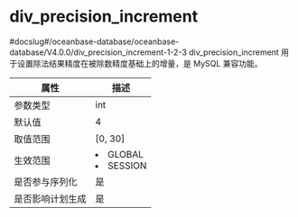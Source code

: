 div_precision_increment 
============================================
#docslug#/oceanbase-database/oceanbase-database/V4.0.0/div_precision_increment-1-2-3
div_precision_increment 用于设置除法结果精度在被除数精度基础上的增量，是 MySQL 兼容功能。


|  **属性**  |                                                   **描述**                                                   |
|----------|------------------------------------------------------------------------------------------------------------|
| 参数类型     | int                                                                                                        |
| 默认值      | 4                                                                                                          |
| 取值范围     | \[0, 30\]                                                                                                  |
| 生效范围     | <li> GLOBAL   <li> SESSION    |
| 是否参与序列化  | 是                                                                                                          |
| 是否影响计划生成 | 是                                                                                                          |



